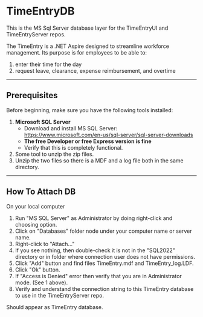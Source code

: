 # TimeEntryDB
This is the MS Sql Server database layer for the TimeEntryUI and TimeEntryServer repos. 

The TimeEntry is a .NET Aspire designed to streamline workforce management.
Its purpose is for employees to be able to:
  1) enter their time for the day
  2) request leave, clearance, expense reimbursement, and overtime

---

## Prerequisites

Before beginning, make sure you have the following tools installed:

1. **Microsoft SQL Server**
    - Download and install MS SQL Server:  https://www.microsoft.com/en-us/sql-server/sql-server-downloads
    - **The free Developer or free Express version is fine**
    - Verify that this is completely functional.
2. Some tool to unzip the zip files.
3. Unzip the two files so there is a MDF and a log file both in the same directory.
     
---

## How To Attach DB

On your local computer 
  1) Run "MS SQL Server" as Administrator by doing right-click and choosing option.
  2) Click on "Databases" folder node under your computer name or server name.
  3) Right-click to "Attach..."
  4) If you see nothing, then double-check it is not in the "SQL2022" directory or in folder where connection user does not have permissions.
  5) Click "Add" button and find files TimeEntry.mdf and TimeEntry_log.LDF.
  6) Click "Ok" button.
  7) If "Access is Denied" error then verify that you are in Administrator mode. (See 1 above).
  8) Verify and understand the connection string to this TimeEntry database to use in the TimeEntryServer repo.

Should appear as TimeEntry database.
